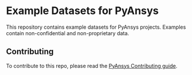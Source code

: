 # Example Datasets for PyAnsys
This repository contains example datasets for PyAnsys projects.
Examples contain non-confidential and non-proprietary data.

## Contributing

To contribute to this repo, please read the [PyAnsys Contributing guide](https://dev.docs.pyansys.com/how-to/contributing.html).
